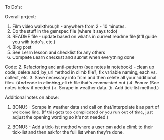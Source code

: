 To Do's:

Overall project:
1. Film video walkthrough - anywhere from 2 - 10 minutes.
2. Do the stuff in the gemspec file (where it says todo)
2. README file - update based on what's in current readme file (it'll guide you with todo's, etc.)
3. Blog post
4. See Learn lesson and checklist for any others
5. Complete Learn checklist and submit when everything done

Code:
2. Refactoring and anti-patterns (see notes in notebook) - clean up code, delete add_by_url method in climb file?, fix variable naming, each vs. collect, etc.
3. Save necessary info from and then delete all your additional files. (And code in climbing_cli.rb file that's commented out.)
4. Bonus: (See notes below if needed.)
     a. Scrape in weather data.
    (b. Add tick-list method.)


Additional notes on above:
1. BONUS - Scrape in weather data and call on that/interpolate it as part of welcome line. (If this gets too complicated or you run out of time, just adjust the opening wording so it's not needed.)

2. BONUS - Add a tick-list method where a user can add a climb to their tick-list and then ask for the full list when they're done.



